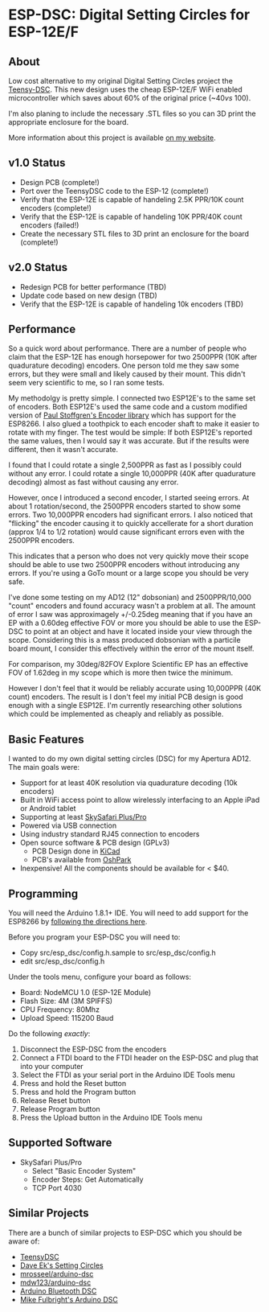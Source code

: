 # ESP-DSC: Digital Setting Circles for ESP-12E/F

## About

Low cost alternative to my original Digital Setting Circles project the
[Teensy-DSC](https://github.com/synfinatic/teensy-dsc/).  This new design
uses the cheap ESP-12E/F WiFi enabled microcontroller which saves about 60% 
of the original price (~$40 vs ~$100).

I'm also planing to include the necessary .STL files so you can 3D print
the appropriate enclosure for the board.

More information about this project is available [on my website](https://synfin.net/sock_stream/tag/esp-dsc).

## v1.0 Status

 * Design PCB (complete!)
 * Port over the TeensyDSC code to the ESP-12 (complete!)
 * Verify that the ESP-12E is capable of handeling 2.5K PPR/10K count encoders (complete!)
 * Verify that the ESP-12E is capable of handeling 10K PPR/40K count encoders (failed!)
 * Create the necessary STL files to 3D print an enclosure for the board (complete!)

## v2.0 Status 
 * Redesign PCB for better performance  (TBD)
 * Update code based on new design (TBD)
 * Verify that the ESP-12E is capable of handeling 10k encoders (TBD)

## Performance

So a quick word about performance.  There are a number of people who claim that 
the ESP-12E has enough horsepower for two 2500PPR (10K after quadurature decoding) 
encoders.  One person told me they saw some errors, but they were small and 
likely caused by their mount.  This didn't seem very scientific to me, so I ran 
some tests.

My methodolgy is pretty simple.  I connected two ESP12E's to the same set of 
encoders.  Both ESP12E's used the same code and a custom modified version of 
[Paul Stoffgren's Encoder library](https://github.com/PaulStoffregen/Encoder) 
which has support for the ESP8266.  I also glued a toothpick to each encoder 
shaft to make it easier to rotate with my finger.  The test would be simple: If
both ESP12E's reported the same values, then I would say it was accurate.  But 
if the results were different, then it wasn't accurate.

I found that I could rotate a single 2,500PPR as fast as I possibly could 
without any error.  I could rotate a single 10,000PPR (40K after quadurature 
decoding) almost as fast without causing any error.

However, once I introduced a second encoder, I started seeing errors.  At about 
1 rotation/second, the 2500PPR encoders started to show some errors.  Two 
10,000PPR encoders had significant errors.  I also noticed that "flicking" the 
encoder causing it to quickly accellerate for a short duration (approx 1/4 
to 1/2 rotation) would cause significant errors even with the 2500PPR encoders.

This indicates that a person who does not very quickly move their scope 
should be able to use two 2500PPR encoders without introducing any 
errors.  If you're using a GoTo mount or a large scope you should be very 
safe.

I've done some testing on my AD12 (12" dobsonian) and 2500PPR/10,000 "count" 
encoders and found accuracy wasn't a problem at all.  The amount of error I saw
was approximagely +/-0.25deg meaning that if you have an EP with a 0.60deg 
effective FOV or more you should be able to use the ESP-DSC to point at an 
object and have it located inside your view through the scope.  Considering 
this is a mass produced dobsonian with a particile board mount, I consider 
this effectively within the error of the mount itself.

For comparison, my 30deg/82FOV Explore Scientific EP has an effective FOV of 
1.62deg in my scope which is more then twice the minimum.  

However I don't feel that it would be reliably accurate using 10,000PPR 
(40K count) encoders.  The result is I don't feel my initial PCB design is 
good enough with a single ESP12E.  I'm currently researching other solutions 
which could be implemented as cheaply and reliably as possible.

## Basic Features
I wanted to do my own digital setting circles (DSC) for my Apertura AD12.
The main goals were:

 * Support for at least 40K resolution via quadurature decoding (10k encoders)
 * Built in WiFi access point to allow wirelessly interfacing to an Apple iPad or Android tablet
 * Supporting at least [SkySafari Plus/Pro](http://www.skysafariastronomy.com/)
 * Powered via USB connection
 * Using industry standard RJ45 connection to encoders
 * Open source software & PCB design (GPLv3)
    * PCB Design done in [KiCad](http://www.kicad-pcb.org)
    * PCB's available from [OshPark](http://www.oshpark.com)
 * Inexpensive!  All the components should be available for < $40.

## Programming
You will need the Arduino 1.8.1+ IDE.   You will need to add support for the 
ESP8266 by [following the directions here](https://github.com/esp8266/Arduino).

Before you program your ESP-DSC you will need to:
 * Copy src/esp_dsc/config.h.sample to src/esp_dsc/config.h 
 * edit src/esp_dsc/config.h 

Under the tools menu, configure your board as follows:
 * Board: NodeMCU 1.0 (ESP-12E Module)
 * Flash Size: 4M (3M SPIFFS)
 * CPU Frequency: 80Mhz
 * Upload Speed: 115200 Baud

Do the following *exactly*:

 1. Disconnect the ESP-DSC from the encoders
 1. Connect a FTDI board to the FTDI header on the ESP-DSC and plug that into your computer
 1. Select the FTDI as your serial port in the Arduino IDE Tools menu
 1. Press and hold the Reset button
 1. Press and hold the Program button
 1. Release Reset button
 1. Release Program button
 1. Press the Upload button in the Arduino IDE Tools menu

## Supported Software

 * SkySafari Plus/Pro 
    - Select "Basic Encoder System"
    - Encoder Steps: Get Automatically
    - TCP Port 4030

## Similar Projects
There are a bunch of similar projects to ESP-DSC which you should be aware of:
 * [TeensyDSC](https://github.com/synfinatic/teensy-dsc/)
 * [Dave Ek's Setting Circles](http://eksfiles.net/digital-setting-circles/)
 * [mrosseel/arduino-dsc](https://github.com/mrosseel/arduino-dsc)
 * [mdw123/arduino-dsc](https://github.com/mdw123/arduino-dsc)
 * [Arduino Bluetooth DSC](http://orlygoingthirty.blogspot.com/2012/01/arduino-bluetooth-digital-setting.html)
 * [Mike Fulbright's Arduino DSC](http://msfastro.net/articles/arduinodsc/)
